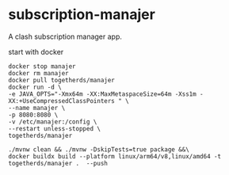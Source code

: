 # subscription-manajer
A clash subscription manager app. 

start with docker
```shell
docker stop manajer
docker rm manajer
docker pull togetherds/manajer
docker run -d \
-e JAVA_OPTS="-Xmx64m -XX:MaxMetaspaceSize=64m -Xss1m -XX:+UseCompressedClassPointers " \
--name manajer \
-p 8080:8080 \
-v /etc/manajer:/config \
--restart unless-stopped \
togetherds/manajer
```


```shell
./mvnw clean && ./mvnw -DskipTests=true package &&\
docker buildx build --platform linux/arm64/v8,linux/amd64 -t togetherds/manajer .  --push
```

